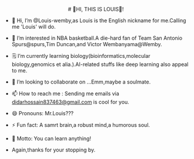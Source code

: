 <div align="center">
# 🙌HI, THIS IS LOUIS🙌!
</div>

- 👋 Hi, I’m @Louis-wemby,as Louis is the English nickname for me.Calling me 'Louis' will do.
- 👀 I’m interested in NBA basketball.A die-hard fan of Team San Antonio Spurs@spurs,Tim Duncan,and Victor Wembanyama@Wemby.
- 🗒️ I’m currently learning biology(bioinformatics,molecular biology,genomics et alia.).AI-related stuffs like deep learning also appeal to me.
- 💞️ I’m looking to collaborate on ...Emm,maybe a soulmate.
- 📫 How to reach me : Sending me emails via didarhossain837463@gmail.com is cool for you.
- 😄 Pronouns: Mr.Louis???
- ⚡ Fun fact: A samrt brain,a robust mind,a humorous soul.
- 📖 Motto: You can learn anything!
 
- Again,thanks for your stopping by.

<!---
Louis-wemby/Louis-wemby is a ✨ special ✨ repository because its `README.md` (this file) appears on your GitHub profile.
You can click the Preview link to take a look at your changes.
--->
